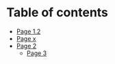 # Table of contents

* [Page 1.2](README.md)
* [Page x](another.md)
* [Page 2](page-2.md)
  * [Page 3](page-3.md)
